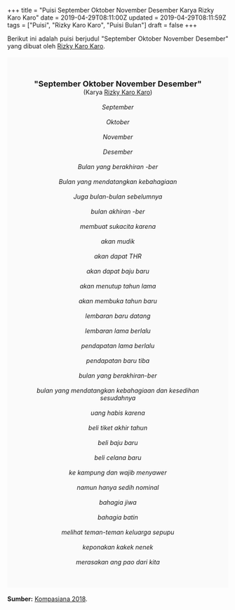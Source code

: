 +++
title = "Puisi September Oktober November Desember Karya Rizky Karo Karo"
date = 2019-04-29T08:11:00Z
updated = 2019-04-29T08:11:59Z
tags = ["Puisi", "Rizky Karo Karo", "Puisi Bulan"]
draft = false
+++

<div dir="ltr" style="text-align: left;" trbidi="on"><div dir="ltr" style="text-align: left;" trbidi="on"><div dir="ltr" style="text-align: left;" trbidi="on"><div style="text-align: justify;">Berikut ini adalah puisi berjudul "September Oktober November Desember" yang dibuat oleh <a href="https://www.kompasiana.com/rizkykarokaro" target="_blank">Rizky Karo Karo</a>.</div><br /><div style="background: #FAFAFA; font-size: 14px; height: auto; margin: 0 auto; padding: 50px; text-align: center; width: auto;"><span style="font-size: 18px;"><b>"September Oktober November Desember"</b></span><br />(Karya <a href="https://www.sekata.web.id/tags/rizky-karo-karo" target="_blank">Rizky Karo Karo</a>)<br /><br /><i>September<br /><br />Oktober<br /><br />November<br /><br />Desember<br /><br />Bulan yang berakhiran -ber<br /><br />Bulan yang mendatangkan kebahagiaan<br /><br />Juga bulan-bulan sebelumnya<br /><br />bulan akhiran -ber<br /><br />membuat sukacita karena<br /><br />akan mudik<br /><br />akan dapat THR<br /><br />akan dapat baju baru<br /><br />akan menutup tahun lama<br /><br />akan membuka tahun baru<br /><br />lembaran baru datang<br /><br />lembaran lama berlalu <br /><br />pendapatan lama berlalu<br /><br />pendapatan baru tiba<br /><br />bulan yang berakhiran-ber<br /><br />bulan yang mendatangkan kebahagiaan dan kesedihan sesudahnya<br /><br />uang habis karena<br /><br />beli tiket akhir tahun<br /><br />beli baju baru<br /><br />beli celana baru<br /><br />ke kampung dan wajib menyawer<br /><br />namun hanya sedih nominal<br /><br />bahagia jiwa<br /><br />bahagia batin<br /><br />melihat teman-teman keluarga sepupu<br /><br />keponakan kakek nenek<br /><br />merasakan ang pao dari kita</i> </div></div></div><br /><div style="text-align: justify;"><b>Sumber:</b> <a href="https://www.kompasiana.com/rizkykarokaro/5b9239316ddcae021548730a/puisi-september-oktober-november-desember?page=all" target="_blank">Kompasiana 2018</a>.</div></div>
